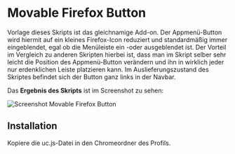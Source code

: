# Movable Firefox Button
Vorlage dieses Skripts ist das gleichnamige Add-on. Der Appmenü-Button wird hiermit auf ein kleines Firefox-Icon reduziert und standardmäßig 
immer eingeblendet, egal ob die Menüleiste ein -oder ausgeblendet ist. Der Vorteil im Vergleich zu anderen Skripten hierbei ist, dass man 
im Skript selber sehr leicht die Position des Appmenü-Button verändern und ihn in wirklich jeder nur erdenklichen Leiste platzieren kann. 
Im Auslieferungszustand des Skriptes befindet sich der Button ganz links in der Navbar.

Das **Ergebnis des Skripts** ist im Screenshot zu sehen:

![Screenshot Movable Firefox Button](https://github.com/ardiman/userChrome.js/raw/master/movablefirefoxbutton/scr_movablefirefoxbutton.png)

## Installation
Kopiere die uc.js-Datei in den Chromeordner des Profils.

